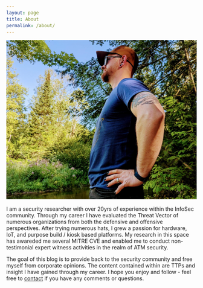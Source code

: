```yaml
---
layout: page
title: About
permalink: /about/
---
```

<img class="float img-right" src="/assets/images/cover-photo.jpeg">

I am a security researcher with over 20yrs of experience within the InfoSec community. Through my career I have evaluated the Threat Vector of numerous organizations from both the defensive and offensive perspectives. After trying numerous hats, I grew a passion for hardware, IoT, and purpose build / kiosk based platforms. My research in this space has awareded me several MITRE CVE and enabled me to conduct non-testimonial expert witness activities in the realm of ATM security.

The goal of this blog is to provide back to the security community and free myself from corporate opinions. The content contained within are TTPs and insight I have gained through my career. I hope you enjoy and follow - feel free to [contact](https://emptynebuli.github.io/card/) if you have any comments or questions.